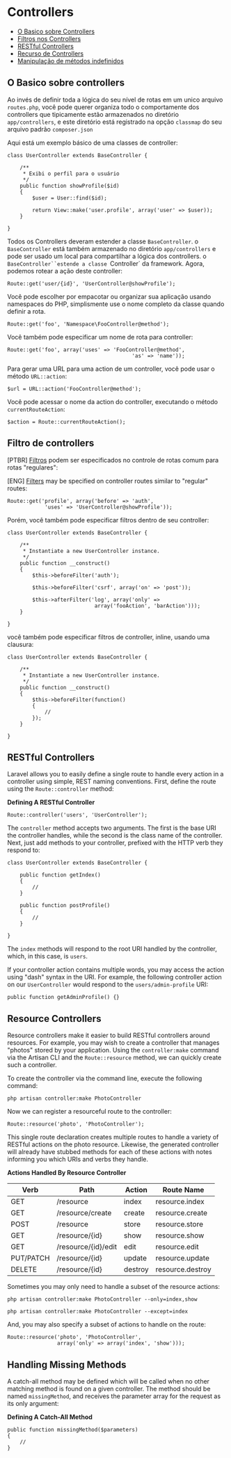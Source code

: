# Controllers

- [O Basico sobre Controllers](#basic-controllers)
- [Filtros nos Controllers](#controller-filters)
- [RESTful Controllers](#restful-controllers)
- [Recurso de Controllers](#resource-controllers)
- [Manipulação de métodos indefinidos](#handling-missing-methods)

<a name="basic-controllers"></a>
## O Basico sobre controllers

Ao invés de definir toda a lógica do seu nível de rotas em um unico arquivo `routes.php`, você pode querer organiza todo o 
comportamente dos controllers que tipicamente estão armazenados no diretório `app/controllers`, e este diretório está registrado na opção `classmap` do seu arquivo padrão `composer.json`


Aqui está um exemplo básico de uma classes de controller:

	class UserController extends BaseController {

		/**		 
		 * Exibi o perfil para o usuário
		 */
		public function showProfile($id)
		{
			$user = User::find($id);

			return View::make('user.profile', array('user' => $user));
		}

	}

Todos os Controllers deveram estender a classe `BaseController`. o `BaseController` está também armazenado no diretório `app/controllers`
e pode ser usado um local para compartilhar a lógica dos controllers. o `BaseController``estende a classe `Controller` da framework. Agora, podemos rotear a ação deste controller:

	Route::get('user/{id}', 'UserController@showProfile');

Você pode escolher por empacotar ou organizar sua aplicação usando namespaces do PHP, simplismente use o nome completo da classe quando definir a rota.

	Route::get('foo', 'Namespace\FooController@method');

Você também pode especificar um nome de rota para controller:


	Route::get('foo', array('uses' => 'FooController@method',
											'as' => 'name'));

Para gerar uma URL para uma action de um controller, você pode usar o método `URL::action`:

	$url = URL::action('FooController@method');

Você pode acessar o nome da action do controller, executando o método `currentRouteAction`:

	$action = Route::currentRouteAction();

<a name="controller-filters"></a>
## Filtro de controllers


[PTBR]
[Filtros](/docs/routing#route-filters) podem ser especificados no controle de rotas comum para rotas "regulares":


[ENG]
[Filters](/docs/routing#route-filters) may be specified on controller routes similar to "regular" routes:

	Route::get('profile', array('before' => 'auth',
				'uses' => 'UserController@showProfile'));

Porém, você também pode especificar filtros dentro de seu controller:

	class UserController extends BaseController {

		/**
		 * Instantiate a new UserController instance.
		 */
		public function __construct()
		{
			$this->beforeFilter('auth');

			$this->beforeFilter('csrf', array('on' => 'post'));

			$this->afterFilter('log', array('only' =>
								array('fooAction', 'barAction')));
		}

	}

você também pode especificar filtros de controller, inline, usando uma clausura:


	class UserController extends BaseController {

		/**
		 * Instantiate a new UserController instance.
		 */
		public function __construct()
		{
			$this->beforeFilter(function()
			{
				//
			});
		}

	}

<a name="restful-controllers"></a>
## RESTful Controllers




Laravel allows you to easily define a single route to handle every action in a controller using simple, REST naming conventions. First, define the route using the `Route::controller` method:

**Defining A RESTful Controller**

	Route::controller('users', 'UserController');

The `controller` method accepts two arguments. The first is the base URI the controller handles, while the second is the class name of the controller. Next, just add methods to your controller, prefixed with the HTTP verb they respond to:

	class UserController extends BaseController {

		public function getIndex()
		{
			//
		}

		public function postProfile()
		{
			//
		}

	}

The `index` methods will respond to the root URI handled by the controller, which, in this case, is `users`.

If your controller action contains multiple words, you may access the action using "dash" syntax in the URI. For example, the following controller action on our `UserController` would respond to the `users/admin-profile` URI:

	public function getAdminProfile() {}

<a name="resource-controllers"></a>
## Resource Controllers

Resource controllers make it easier to build RESTful controllers around resources. For example, you may wish to create a controller that manages "photos" stored by your application. Using the `controller:make` command via the Artisan CLI and the `Route::resource` method, we can quickly create such a controller.

To create the controller via the command line, execute the following command:

	php artisan controller:make PhotoController

Now we can register a resourceful route to the controller:

	Route::resource('photo', 'PhotoController');

This single route declaration creates multiple routes to handle a variety of RESTful actions on the photo resource. Likewise, the generated controller will already have stubbed methods for each of these actions with notes informing you which URIs and verbs they handle.

**Actions Handled By Resource Controller**

Verb      | Path                  | Action       | Route Name
----------|-----------------------|--------------|---------------------
GET       | /resource             | index        | resource.index
GET       | /resource/create      | create       | resource.create
POST      | /resource             | store        | resource.store
GET       | /resource/{id}        | show         | resource.show
GET       | /resource/{id}/edit   | edit         | resource.edit
PUT/PATCH | /resource/{id}        | update       | resource.update
DELETE    | /resource/{id}        | destroy      | resource.destroy

Sometimes you may only need to handle a subset of the resource actions:

	php artisan controller:make PhotoController --only=index,show

	php artisan controller:make PhotoController --except=index

And, you may also specify a subset of actions to handle on the route:

	Route::resource('photo', 'PhotoController',
					array('only' => array('index', 'show')));

<a name="handling-missing-methods"></a>
## Handling Missing Methods

A catch-all method may be defined which will be called when no other matching method is found on a given controller. The method should be named `missingMethod`, and receives the parameter array for the request as its only argument:

**Defining A Catch-All Method**

	public function missingMethod($parameters)
	{
		//
	}

